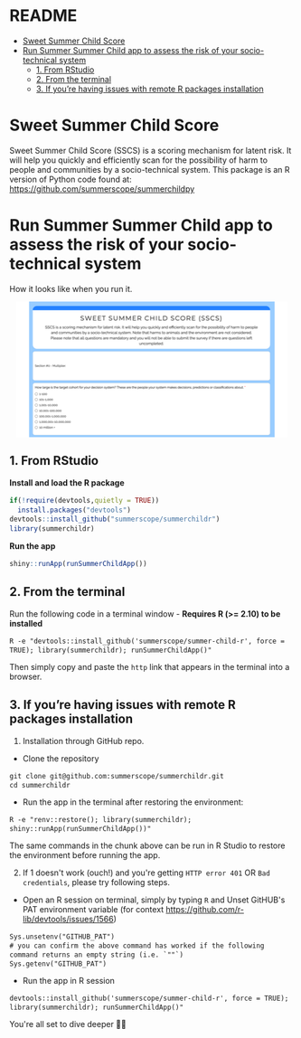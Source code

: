 README
================

-   [Sweet Summer Child Score](#sweet-summer-child-score)
-   [Run Summer Summer Child app to assess the risk of your
    socio-technical
    system](#run-summer-summer-child-app-to-assess-the-risk-of-your-socio-technical-system)
    -   [1. From RStudio](#1-from-rstudio)
    -   [2. From the terminal](#2-from-the-terminal)
    -   [3. If you’re having issues with remote R packages
        installation](#3-if-youre-having-issues-with-remote-r-packages-installation)

# Sweet Summer Child Score

Sweet Summer Child Score (SSCS) is a scoring mechanism for latent risk.
It will help you quickly and efficiently scan for the possibility of
harm to people and communities by a socio-technical system. This package
is an R version of Python code found at:
<https://github.com/summerscope/summerchildpy>

# Run Summer Summer Child app to assess the risk of your socio-technical system

How it looks like when you run it.

<img src="README_files/figure-gfm/unnamed-chunk-1-1.png" style="display: block; margin: auto;" />

## 1. From RStudio

**Install and load the R package**

``` r
if(!require(devtools,quietly = TRUE))
  install.packages("devtools")
devtools::install_github("summerscope/summerchildr")
library(summerchildr)
```

**Run the app**

``` r
shiny::runApp(runSummerChildApp())
```

## 2. From the terminal

Run the following code in a terminal window - **Requires R (&gt;= 2.10)
to be installed**

    R -e "devtools::install_github('summerscope/summer-child-r', force = TRUE); library(summerchildr); runSummerChildApp()"

Then simply copy and paste the `http` link that appears in the terminal
into a browser.

## 3. If you’re having issues with remote R packages installation

1. Installation through GitHub repo. 

- Clone the repository

<!-- -->

    git clone git@github.com:summerscope/summerchildr.git
    cd summerchildr

- Run the app in the terminal after restoring the environment:

<!-- -->

    R -e "renv::restore(); library(summerchildr); shiny::runApp(runSummerChildApp())"

The same commands in the chunk above can be run in R Studio to restore
the environment before running the app.

2. If 1 doesn't work (ouch!) and you're getting `HTTP error 401` OR `Bad credentials`, please try following steps.

- Open an R session on terminal, simply by typing `R` and Unset GitHUB's PAT environment variable (for context https://github.com/r-lib/devtools/issues/1566)

<!-- -->

    Sys.unsetenv("GITHUB_PAT")
    # you can confirm the above command has worked if the following command returns an empty string (i.e. `""`)
    Sys.getenv("GITHUB_PAT")

- Run the app in R session 

<!-- -->

    devtools::install_github('summerscope/summer-child-r', force = TRUE); library(summerchildr); runSummerChildApp()"
 
You're all set to dive deeper 🙌🏼



